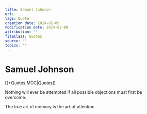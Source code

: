 ```yaml
---
title: Samuel Johnson
url: 
tags: Quote
creation date: 2024-02-09
modification date: 2024-02-09
attribution: ""
fileClass: Quotes
source: ""
topics: ""
---
```


# Samuel Johnson

[[+Quotes MOC|Quotes]]

Nothing will ever be attempted if all possible objections must first be overcome.

The true art of memory is the art of attention.
